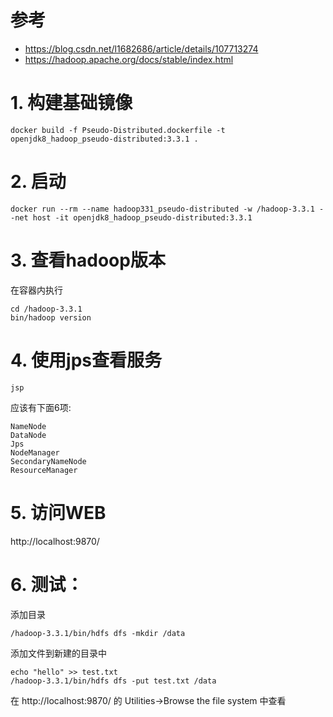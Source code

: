 # 参考
- https://blog.csdn.net/l1682686/article/details/107713274
- https://hadoop.apache.org/docs/stable/index.html

# 1. 构建基础镜像
```
docker build -f Pseudo-Distributed.dockerfile -t openjdk8_hadoop_pseudo-distributed:3.3.1 .
```

# 2. 启动
```
docker run --rm --name hadoop331_pseudo-distributed -w /hadoop-3.3.1 --net host -it openjdk8_hadoop_pseudo-distributed:3.3.1
```

# 3. 查看hadoop版本
在容器内执行
```
cd /hadoop-3.3.1
bin/hadoop version
```


# 4. 使用jps查看服务
```
jsp
```

应该有下面6项:
```
NameNode
DataNode
Jps
NodeManager
SecondaryNameNode
ResourceManager
```


# 5. 访问WEB
http://localhost:9870/


# 6. 测试：
添加目录
```
/hadoop-3.3.1/bin/hdfs dfs -mkdir /data
```

添加文件到新建的目录中
```
echo "hello" >> test.txt
/hadoop-3.3.1/bin/hdfs dfs -put test.txt /data
```

在 http://localhost:9870/ 的 Utilities->Browse the file system 中查看
